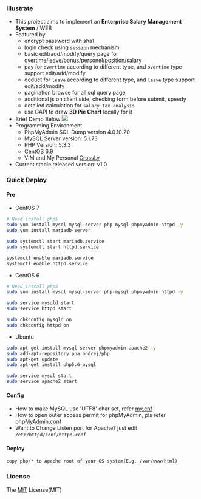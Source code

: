 ### Illustrate
- This project aims to implement an **Enterprise Salary Management System** / WEB
- Featured by
    - encrypt password with sha1
    - login check using `session` mechanism
    - basic edit/add/modify/query page for overtime/leave/bonus/personel/position/salary
    - pay for `overtime` according to different type, and `overtime` type support edit/add/modify
    - deduct for `leave` according to different type, and `leave` type support edit/add/modify
    - pagination browse for all sql query page
    - additional js on client side, checking form before submit, speedy
    - detailed calculation for `salary tax analysis`
    - use GAPI to draw **3D Pie Chart** locally for it
- Brief Demo Below
![](./gif/demo.gif)
- Programming Environment
    - PhpMyAdmin SQL Dump version 4.0.10.20
    - MySQL Server version: 5.1.73
    - PHP Version: 5.3.3
    - CentOS 6.9
    - VIM and My Personal [CrossLv](https://github.com/xiangp126/Giggle)
- Current stable released version: v1.0

### Quick Deploy
#### Pre
- CentOS 7

```bash
# Need install php5
sudo yum install mysql mysql-server php-mysql phpmyadmin httpd -y
sudo yum install mariadb-server

sudo systemctl start mariadb.service
sudo systemctl start httpd.service

systemctl enable mariadb.service
systemctl enable httpd.service
```

- CentOS 6

```bash
# Need install php5
sudo yum install mysql mysql-server php-mysql phpmyadmin httpd -y

sudo service mysqld start
sudo service httpd start

sudo chkconfig mysqld on
sudo chkconfig httpd on
```

- Ubuntu

```bash
sudo apt-get install mysql-server phpmyadmin apache2 -y
sudo add-apt-repository ppa:ondrej/php
sudo apt-get update
sudo apt-get install php5.6-mysql

sudo service mysql start
sudo service apache2 start
```

#### Config
- How to make MySQL use 'UTF8' char set, refer [my.cnf](./config/my.cnf)
- How to open outer access permit for phpMyAdmin, pls refer [phpMyAdmin.conf](./config/phpMyAdmin.conf)
- Want to Change Listen port for Apache? just edit `/etc/httpd/conf/httpd.conf`

#### Deploy
```
copy php/* to Apache root of your OS system(E.g. /var/www/html)
```

### License
The [MIT](./LICENSE.txt) License(MIT)
